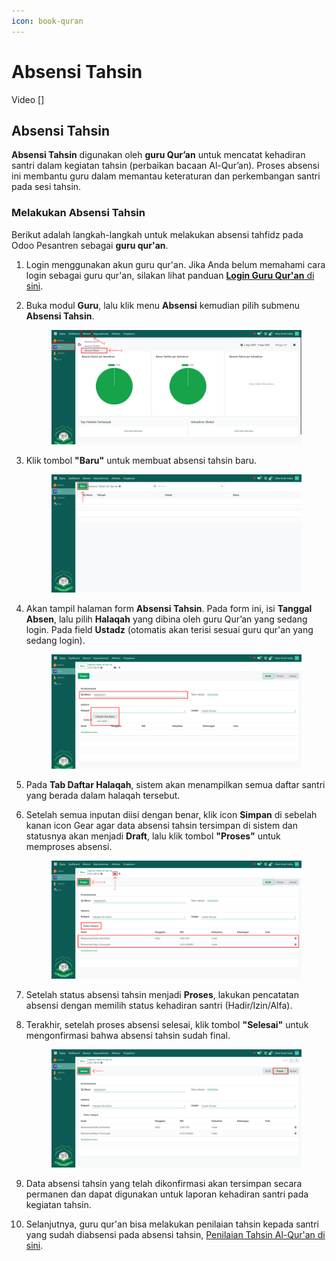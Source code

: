 ```yaml
---
icon: book-quran
---
```


# Absensi Tahsin

Video \[]

## Absensi Tahsin

**Absensi Tahsin** digunakan oleh **guru Qur’an** untuk mencatat kehadiran santri dalam kegiatan tahsin (perbaikan bacaan Al-Qur’an). Proses absensi ini membantu guru dalam memantau keteraturan dan perkembangan santri pada sesi tahsin.

### Melakukan Absensi Tahsin

Berikut adalah langkah-langkah untuk melakukan absensi tahfidz pada Odoo Pesantren sebagai **guru qur'an**.

1. Login menggunakan akun guru qur'an. Jika Anda belum memahami cara login sebagai guru qur'an, silakan lihat panduan [**Login Guru Qur'an** di sini](../../../setup-and-konfigurasi/panduan-login/login-guru.md).
2.  Buka modul **Guru**, lalu klik menu **Absensi** kemudian pilih submenu **Absensi Tahsin**.

    <figure><img src="../../../.gitbook/assets/images-445.png" alt=""><figcaption></figcaption></figure>


3.  Klik tombol **"Baru"** untuk membuat absensi tahsin baru.

    <figure><img src="../../../.gitbook/assets/images-446.png" alt=""><figcaption></figcaption></figure>


4.  Akan tampil halaman form **Absensi Tahsin**. Pada form ini, isi **Tanggal Absen**, lalu pilih **Halaqah** yang dibina oleh guru Qur’an yang sedang login. Pada field **Ustadz** (otomatis akan terisi sesuai guru qur'an yang sedang login).

    <figure><img src="../../../.gitbook/assets/images-447.png" alt=""><figcaption></figcaption></figure>


5. Pada **Tab Daftar Halaqah**, sistem akan menampilkan semua daftar santri yang berada dalam halaqah tersebut.&#x20;
6.  Setelah semua inputan diisi dengan benar, klik icon **Simpan** di sebelah kanan icon Gear agar data absensi tahsin tersimpan di sistem dan statusnya akan menjadi **Draft**, lalu klik tombol **"Proses"** untuk memproses absensi.

    <figure><img src="../../../.gitbook/assets/images-448.png" alt=""><figcaption></figcaption></figure>


7. Setelah status absensi tahsin menjadi **Proses**, lakukan pencatatan absensi dengan memilih status kehadiran santri (Hadir/Izin/Alfa).&#x20;
8.  Terakhir, setelah proses absensi selesai, klik tombol **"Selesai"** untuk mengonfirmasi bahwa absensi tahsin sudah final.

    <figure><img src="../../../.gitbook/assets/images-449.png" alt=""><figcaption></figcaption></figure>


9. Data absensi tahsin yang telah dikonfirmasi akan tersimpan secara permanen dan dapat digunakan untuk laporan kehadiran santri pada kegiatan tahsin.
10. Selanjutnya, guru qur'an bisa melakukan penilaian tahsin kepada santri yang sudah diabsensi pada absensi tahsin, [Penilaian Tahsin Al-Qur'an di sini](../penilaian-kepesantrenan/penilaian-tahsin.md).

